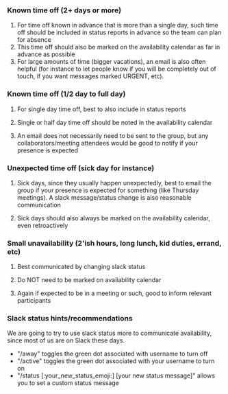 ### Known time off (2+ days or more)

1. For time off known in advance that is more than a single day, such time off should be included in status reports in advance so the team can plan for absence
2. This time off should also be marked on the availability calendar as far in advance as possible
3. For large amounts of time (bigger vacations), an email is also often helpful (for instance to let people know if you will be completely out of touch, if you want messages marked URGENT, etc).

### Known time off (1/2 day to full day)

1. For single day time off, best to also include in status reports

2. Single or half day time off should be noted in the availability calendar

3. An email does not necessarily need to be sent to the group, but any collaborators/meeting attendees would be good to notify if your presence is expected

### Unexpected time off (sick day for instance)

1. Sick days, since they usually happen unexpectedly, best to email the group if your presence is expected for something (like Thursday meetings). A slack message/status change is also reasonable communication

2. Sick days should also always be marked on the availability calendar, even retroactively

### Small unavailability (2'ish hours, long lunch, kid duties, errand, etc)

1. Best communicated by changing slack status

2. Do NOT need to be marked on availability calendar

3. Again if expected to be in a meeting or such, good to inform relevant participants

### Slack status hints/recommendations

We are going to try to use slack status more to communicate availability, since most of us are on Slack these days.

- "/away" toggles the green dot associated with username to turn off
- "/active" toggles the green dot associated with your username to turn on
- "/status [:your_new_status_emoji:] [your new status message]" allows you to set a custom status message
